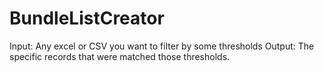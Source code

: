 # BundleListCreator
Input: Any excel or CSV you want to filter by some thresholds
Output: The specific records that were matched those thresholds.
